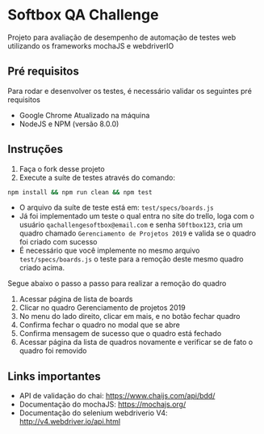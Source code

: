 # Softbox QA Challenge

Projeto para avaliação de desempenho de automação de testes web utilizando os frameworks mochaJS e webdriverIO

## Pré requisitos

Para rodar e desenvolver os testes, é necessário validar os seguintes pré requisitos

- Google Chrome Atualizado na máquina
- NodeJS e NPM (versão 8.0.0)

## Instruções

1. Faça o fork desse projeto
2. Execute a suíte de testes através do comando:


```sh
npm install && npm run clean && npm test
```

- O arquivo da suíte de teste está em: `test/specs/boards.js`
- Já foi implementado um teste o qual entra no site do trello, loga com o usuário `qachallengesoftbox@email.com` e senha `S0ftbox123`, cria um quadro chamado `Gerenciamento de Projetos 2019` e valida se o quadro foi criado com sucesso
- É necessário que você implemente no mesmo arquivo `test/specs/boards.js` o teste para a remoção deste mesmo quadro criado acima.

Segue abaixo o passo a passo para realizar a remoção do quadro

1. Acessar página de lista de boards
2. Clicar no quadro Gerenciamento de projetos 2019
3. No menu do lado direito, clicar em mais, e no botão fechar quadro
4. Confirma fechar o quadro no modal que se abre
5. Confirma mensagem de sucesso que o quadro está fechado
6. Acessar página da lista de quadros novamente e verificar se de fato o quadro foi removido

## Links importantes

- API de validação do chai: https://www.chaijs.com/api/bdd/
- Documentação do mochaJS: https://mochajs.org/
- Documentação do selenium webdriverio V4: http://v4.webdriver.io/api.html